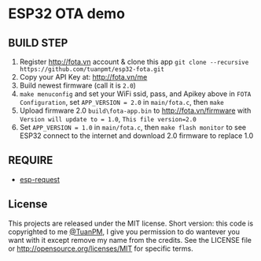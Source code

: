 
# ESP32 OTA demo

## BUILD STEP
1. Register http://fota.vn account & clone this app `git clone --recursive https://github.com/tuanpmt/esp32-fota.git`
2. Copy your API Key at: http://fota.vn/me 
3. Build newest firmware (call it is `2.0`)
4. `make menuconfig` and set your WiFi ssid, pass, and Apikey above in `FOTA Configuration`, set `APP_VERSION = 2.0` in `main/fota.c`, then `make`
5. Upload firmware 2.0 `build\fota-app.bin` to http://fota.vn/firmware with `Version will update to = 1.0`, `This file version=2.0`
6. Set `APP_VERSION = 1.0` in `main/fota.c`, then `make flash monitor` to see ESP32 connect to the internet and download 2.0 firmware to replace 1.0 

## REQUIRE
- [esp-request](https://github.com/tuanpmt/esp-request)

## License

This projects are released under the MIT license. Short version: this code is copyrighted to me [@TuanPM](https://twitter.com/tuanpmt), I give you permission to do wantever you want with it except remove my name from the credits. See the LICENSE file or http://opensource.org/licenses/MIT for specific terms.

